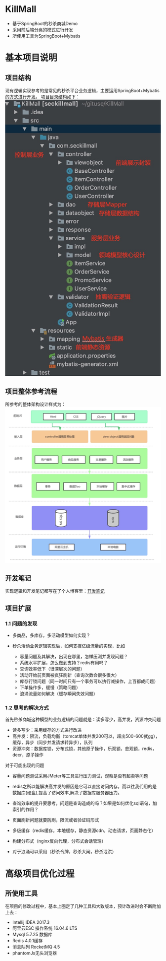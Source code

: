 # KillMall

- 基于SpringBoot的秒杀商城Demo
- 采用前后端分离的模式进行开发
- 所使用工具为SpringBoot+Mybatis


# 基本项目说明

## 项目结构

现有逻辑实现参考的是常见的秒杀平台业务逻辑，主要运用SpringBoot+Mybatis的方式进行开发。
项目目录结构如下：
![秒杀商城](https://raw.githubusercontent.com/TemplarJQ/Resources4Readme/master/pic/20190713/projectStruct.jpg)


## 项目整体参考流程

所参考的整体架构设计样式为：
![架构](https://raw.githubusercontent.com/TemplarJQ/Resources4Readme/master/pic/20190713/mainDesignForKillMall.jpg)

## 开发笔记

实现逻辑和开发笔记都写在了个人博客里：[开发笔记](https://templarjq.github.io/2019/07/02/SpringBoot%E7%A7%92%E6%9D%80%E5%95%86%E5%9F%8E/#more)

## 项目扩展

### 1.1 问题的发现

- 多商品，多库存，多活动模型如何实现？

- 秒杀活动业务逻辑实现后，如何支撑亿级流量的实现，比如
  
  - 容量问题及其解决，出现在哪里，怎样压测并发现问题？
  - 系统水平扩展，怎么做到支持？redis有用吗？
  - 查询效率低下（很深层次的问题）
  - 活动开始前页面被疯狂刷新（查询次数会很多很大）
  - 库存行锁问题（同一时间只有一个事务可以执行减操作，上百都成问题）
  - 下单操作多，缓慢（策略问题）
  - 浪涌流量如何解决（缓存瞬间失效问题）

### 1.2 思考的解决方式

首先秒杀商城这种模型的业务逻辑的问题就是：读多写少，高并发，资源冲突问题

- 读多写少：采用缓存的方式进行改进
- 高并发：限流，负载均衡（tomcat单体并发200可以，超出500-600就gg），缓存，异步（同步并发请求转异步），队列
- 资源冲突：数据库锁，分布式锁，其他原子操作，乐观锁，悲观锁，redis，decr，原子操作

对于可能出现的问题

- 容量问题测试采用JMeter等工具进行压力测试，观察是否有超卖等问题
- redis之所以能解决高并发的原因是它可以直接访问内存，而以往我们用的是数据库(硬盘),提高了访问效率,解决了数据库服务器压力。
- 查询效率的提升要思考，问题是查询造成的吗？如果是如何优化sql语句，加索引的作用？
- 页面刷新问题就要防刷，限流或者验证码形式

- 多级缓存（redis缓存，本地缓存，静态资源cdn，动态请求，页面静态化）
- 构建分布式（nginx反向代理，分布式会话管理）
- 对于浪涌可以采用（秒杀令牌，秒杀大闸，秒杀泄洪）


# 高级项目优化过程

## 所使用工具

在项目的修改过程中，基本上圈定了几种工具和大致版本，预计改进时会不断附加上去：
- Intellij IDEA 2017.3
- 阿里云ESC 操作系统 16.04.6 LTS
- Mysql 5.7.25 数据库
- Redis 4.0.1缓存
- 消息队列 RocketMQ 4.5
- phantomJs无头浏览器
